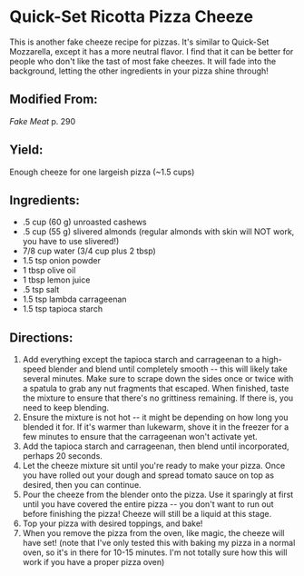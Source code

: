 # Quick-Set Ricotta Pizza Cheeze
This is another fake cheeze recipe for pizzas. It's similar to Quick-Set Mozzarella, except it has a more neutral flavor. I find that it can be better for people who don't like the tast of most fake cheezes. It will fade into the background, letting the other ingredients in your pizza shine through!

## Modified From:
_Fake Meat_ p. 290

## Yield:
Enough cheeze for one largeish pizza (~1.5 cups)

## Ingredients:
- .5 cup (60 g) unroasted cashews
- .5 cup (55 g) slivered almonds (regular almonds with skin will NOT work, you have to use slivered!)
- 7/8 cup water (3/4 cup plus 2 tbsp)
- 1.5 tsp onion powder
- 1 tbsp olive oil
- 1 tbsp lemon juice
- .5 tsp salt
- 1.5 tsp lambda carrageenan
- 1.5 tsp tapioca starch

## Directions:
1. Add everything except the tapioca starch and carrageenan to a high-speed blender and blend until completely smooth -- this will likely take several minutes.  Make sure to scrape down the sides once or twice with a spatula to grab any nut fragments that escaped.  When finished, taste the mixture to ensure that there's no grittiness remaining.  If there is, you need to keep blending.
2. Ensure the mixture is not hot -- it might be depending on how long you blended it for.  If it's warmer than lukewarm, shove it in the freezer for a few minutes to ensure that the carrageenan won't activate yet.
3. Add the tapioca starch and carrageenan, then blend until incorporated, perhaps 20 seconds.
4. Let the cheeze mixture sit until you're ready to make your pizza.  Once you have rolled out your dough and spread tomato sauce on top as desired, then you can continue.
5. Pour the cheeze from the blender onto the pizza.  Use it sparingly at first until you have covered the entire pizza -- you don't want to run out before finishing the pizza!  Cheeze will still be a liquid at this stage.
6. Top your pizza with desired toppings, and bake!
7. When you remove the pizza from the oven, like magic, the cheeze will have set!  (note that I've only tested this with baking my pizza in a normal oven, so it's in there for 10-15 minutes.  I'm not totally sure how this will work if you have a proper pizza oven)